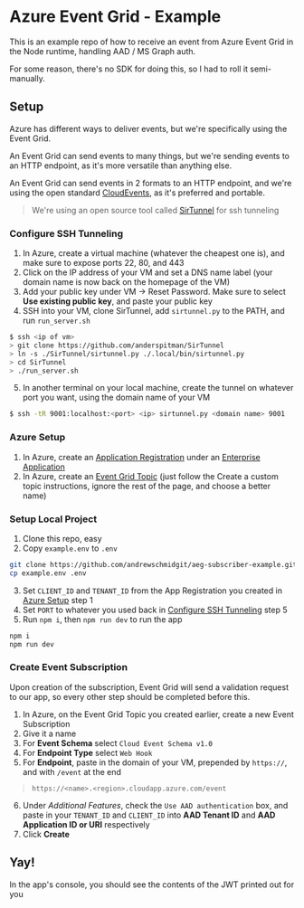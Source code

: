 # Azure Event Grid - Example
This is an example repo of how to receive an event from Azure Event Grid in the Node runtime, handling AAD / MS Graph auth.

For some reason, there's no SDK for doing this, so I had to roll it semi-manually.

## Setup
Azure has different ways to deliver events, but we're specifically using the Event Grid.

An Event Grid can send events to many things, but we're sending events to an HTTP endpoint, as it's more versatile than anything else.

An Event Grid can send events in 2 formats to an HTTP endpoint, and we're using the open standard [CloudEvents](https://learn.microsoft.com/en-us/azure/event-grid/concepts#cloudevents), as it's preferred and portable.

> We're using an open source tool called [SirTunnel](https://github.com/anderspitman/SirTunnel) for ssh tunneling

### Configure SSH Tunneling
1. In Azure, create a virtual machine (whatever the cheapest one is), and make sure to expose ports 22, 80, and 443
2. Click on the IP address of your VM and set a DNS name label (your domain name is now back on the homepage of the VM)
3. Add your public key under VM -> Reset Password. Make sure to select **Use existing public key**, and paste your public key
4. SSH into your VM, clone SirTunnel, add `sirtunnel.py` to the PATH, and run `run_server.sh`
```bash
$ ssh <ip of vm>
> git clone https://github.com/anderspitman/SirTunnel
> ln -s ./SirTunnel/sirtunnel.py ./.local/bin/sirtunnel.py
> cd SirTunnel
> ./run_server.sh
```
5. In another terminal on your local machine, create the tunnel on whatever port you want, using the domain name of your VM
```bash
$ ssh -tR 9001:localhost:<port> <ip> sirtunnel.py <domain name> 9001
```

### Azure Setup
1. In Azure, create an [Application Registration](https://learn.microsoft.com/en-us/graph/auth-register-app-v2#register-an-application) under an [Enterprise Application](https://learn.microsoft.com/en-us/entra/identity/enterprise-apps/add-application-portal)
2. In Azure, create an [Event Grid Topic](https://learn.microsoft.com/en-us/azure/event-grid/custom-event-quickstart-portal#create-a-custom-topic) (just follow the Create a custom topic instructions, ignore the rest of the page, and choose a better name)

### Setup Local Project
1. Clone this repo, easy
2. Copy `example.env` to `.env`
```bash
git clone https://github.com/andrewschmidgit/aeg-subscriber-example.git
cp example.env .env
```
3. Set `CLIENT_ID` and `TENANT_ID` from the App Registration you created in [Azure Setup](#azure-setup) step 1
4. Set `PORT` to whatever you used back in [Configure SSH Tunneling](#configure-ssh-tunneling) step 5
5. Run `npm i`, then `npm run dev` to run the app
```bash
npm i
npm run dev
```

### Create Event Subscription
Upon creation of the subscription, Event Grid will send a validation request to our app, so every other step should be completed before this.

1. In Azure, on the Event Grid Topic you created earlier, create a new Event Subscription
2. Give it a name
3. For **Event Schema** select `Cloud Event Schema v1.0` 
4. For **Endpoint Type** select `Web Hook`
5. For **Endpoint**, paste in the domain of your VM, prepended by `https://`, and with `/event` at the end
> `https://<name>.<region>.cloudapp.azure.com/event`
6. Under *Additional Features*, check the `Use AAD authentication` box, and paste in your `TENANT_ID` and `CLIENT_ID` into **AAD Tenant ID** and **AAD Application ID or URI** respectively
7. Click **Create**

## Yay!
In the app's console, you should see the contents of the JWT printed out for you
